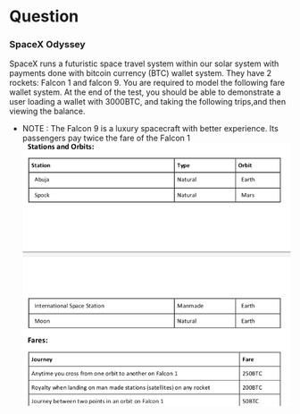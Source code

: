 # Question

### SpaceX Odyssey

SpaceX runs a futuristic space travel system within our solar system with payments done	with bitcoin currency (BTC) wallet system.
They have 2 rockets: Falcon 1 and falcon 9.
You are required to model the following fare wallet system. At the end of the test, you should be able to demonstrate a user loading a wallet with 3000BTC, and taking the following trips,and then viewing the balance.

* NOTE : The Falcon 9 is a luxury spacecraft with better experience. Its passengers pay twice the fare of the Falcon 1
  ![Image](spaceX.png)